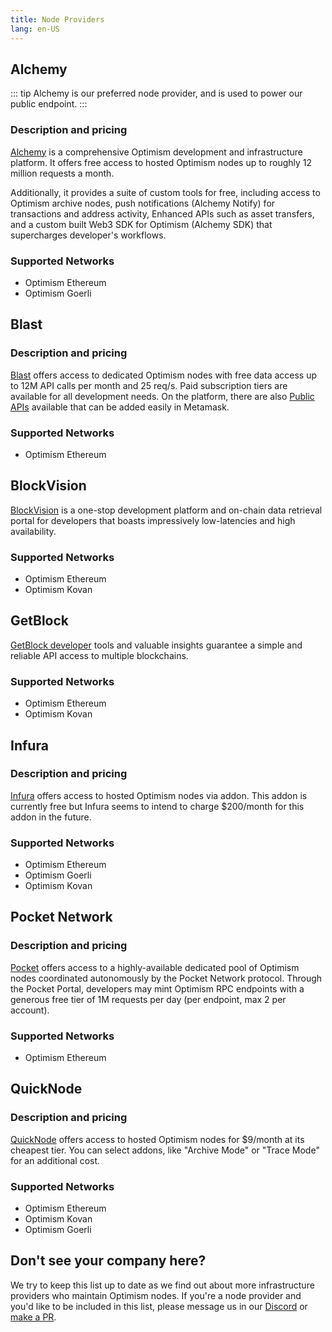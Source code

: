 ```yaml
---
title: Node Providers
lang: en-US
---
```


## Alchemy

::: tip
Alchemy is our preferred node provider, and is used to power our public endpoint.
:::

### Description and pricing

[Alchemy](https://docs.alchemy.com/alchemy/apis/optimism-api) is a comprehensive Optimism development and infrastructure platform. 
It offers free access to hosted Optimism nodes up to roughly 12 million requests a month. 

Additionally, it provides a suite of custom tools for free, including access to Optimism archive nodes, push notifications (Alchemy Notify) for transactions and address activity, Enhanced APIs such as asset transfers, and a custom built Web3 SDK for Optimism (Alchemy SDK) that supercharges developer's workflows.


### Supported Networks

- Optimism Ethereum
- Optimism Goerli

## Blast

### Description and pricing

[Blast](https://blastapi.io/) offers access to dedicated Optimism nodes with free data access up to 12M API calls per month and 25 req/s. Paid subscription tiers are available for all development needs.
On the platform, there are also [Public APIs](https://blastapi.io/public-api/optimism) available that can be added easily in Metamask.

### Supported Networks

- Optimism Ethereum

## BlockVision

[BlockVision](https://blockvision.org/) is a one-stop development platform and on-chain data retrieval portal for developers that boasts impressively low-latencies and high availability.

### Supported Networks

- Optimism Ethereum
- Optimism Kovan

## GetBlock

[GetBlock developer](https://getblock.io/en/nodes/optimism/) tools and valuable insights guarantee a simple and reliable API access to multiple blockchains.


### Supported Networks

- Optimism Ethereum
- Optimism Kovan


## Infura

### Description and pricing

[Infura](https://infura.io) offers access to hosted Optimism nodes via addon.
This addon is currently free but Infura seems to intend to charge $200/month for this addon in the future.

### Supported Networks

- Optimism Ethereum
- Optimism Goerli
- Optimism Kovan


## Pocket Network

### Description and pricing

[Pocket](https://www.portal.pokt.network/) offers access to a highly-available dedicated pool of Optimism nodes coordinated autonomously by the Pocket Network protocol. Through the Pocket Portal, developers may mint Optimism RPC endpoints with a generous free tier of 1M requests per day (per endpoint, max 2 per account).

### Supported Networks

- Optimism Ethereum


## QuickNode

### Description and pricing

[QuickNode](https://www.quicknode.com/) offers access to hosted Optimism nodes for $9/month at its cheapest tier.
You can select addons, like "Archive Mode" or "Trace Mode" for an additional cost.

### Supported Networks

- Optimism Ethereum
- Optimism Kovan
- Optimism Goerli



## Don't see your company here?

We try to keep this list up to date as we find out about more infrastructure providers who maintain Optimism nodes.
If you're a node provider and you'd like to be included in this list, please message us in our [Discord](https://discord-gateway.optimism.io) or [make a PR](https://github.com/ethereum-optimism/community-hub/pulls). 
